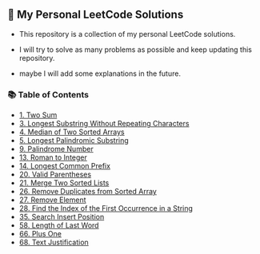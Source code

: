 ## 🌟 My Personal LeetCode Solutions

- This repository is a collection of my personal LeetCode solutions.
- I will try to solve as many problems as possible and keep updating this repository.

- maybe I will add some explanations in the future.

<!-- Start  -->

### 📚 Table of Contents

<!-- Start  -->

- [1. Two Sum](./1.%20Two%20Sum/main.go)
- [3. Longest Substring Without Repeating Characters](./3.%20Longest%20Substring%20Without%20Repeating%20Characters/main.go)
- [4. Median of Two Sorted Arrays](./4.%20Median%20of%20Two%20Sorted%20Arrays/main.go)
- [5. Longest Palindromic Substring](./5.%20Longest%20Palindromic%20Substring/main.go)
- [9. Palindrome Number](./9.%20Palindrome%20Number/main.go)
- [13. Roman to Integer](./13.%20Roman%20to%20Integer/main.go)
- [14. Longest Common Prefix](./14.%20Longest%20Common%20Prefix/main.go)
- [20. Valid Parentheses](./20.%20Valid%20Parentheses/main.go)
- [21. Merge Two Sorted Lists](./21.%20Merge%20Two%20Sorted%20Lists/main.go)
- [26. Remove Duplicates from Sorted Array](./26.%20Remove%20Duplicates%20from%20Sorted%20Array/main.go)
- [27. Remove Element](./27.%20Remove%20Element/main.go)
- [28. Find the Index of the First Occurrence in a String](./28.%20Find%20the%20Index%20of%20the%20First%20Occurrence%20in%20a%20String/main.go)
- [35. Search Insert Position](./35.%20Search%20Insert%20Position/main.go)
- [58. Length of Last Word](./58.%20Length%20of%20Last%20Word/main.go)
- [66. Plus One](./66.%20Plus%20One/main.go)
- [68. Text Justification](./68.%20Text%20Justification/main.go)

<!-- End  -->
